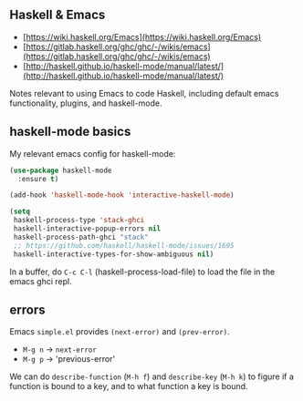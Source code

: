 ## Haskell & Emacs

* [https://wiki.haskell.org/Emacs](https://wiki.haskell.org/Emacs)
* [https://gitlab.haskell.org/ghc/ghc/-/wikis/emacs](https://gitlab.haskell.org/ghc/ghc/-/wikis/emacs)
* [http://haskell.github.io/haskell-mode/manual/latest/](http://haskell.github.io/haskell-mode/manual/latest/)

Notes relevant to using Emacs to code Haskell, including default emacs functionality, plugins, and haskell-mode.

## haskell-mode basics

My relevant emacs config for haskell-mode:

```lisp
(use-package haskell-mode
  :ensure t)

(add-hook 'haskell-mode-hook 'interactive-haskell-mode)

(setq
 haskell-process-type 'stack-ghci
 haskell-interactive-popup-errors nil
 haskell-process-path-ghci "stack"
 ;; https://github.com/haskell/haskell-mode/issues/1695
 haskell-interactive-types-for-show-ambiguous nil)
```

In a buffer, do `C-c C-l` (haskell-process-load-file) to load the file in the emacs ghci repl.

## errors

Emacs `simple.el` provides `(next-error)` and `(prev-error)`.

* `M-g n` → `next-error`
* `M-g p` → 'previous-error'

We can do `describe-function` (`M-h f`) and `describe-key` (`M-h k`) to figure if a function is bound to a key, and to what function a key is bound.

